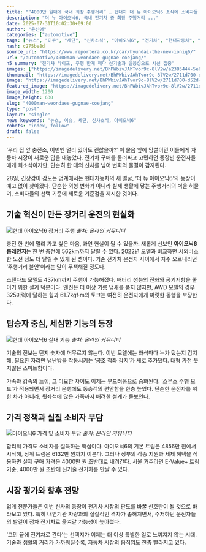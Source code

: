 ```yaml
---
title: "“4000만 원대에 국내 최장 주행거리” … 현대차 더 뉴 아이오닉6 소식에 소비자들 ‘주목’"
description: "더 뉴 아이오닉6, 국내 전기차 중 최장 주행거리 ..."
date: 2025-07-31T10:02:30+09:00
author: "윤신애"
categories: ["automotive"]
tags: ["뉴스", "이슈", "세단", "신차소식", "아이오닉6", "전기차", "현대자동차", "배터리혁명리포트", "장거리라이프스타일"]
hash: c275be8d
source_url: "https://www.reportera.co.kr/car/hyundai-the-new-ioniq6/"
url: "/automotive/4000man-weondaee-gugnae-coejang/"
h5_summary: "전기차 라이프, 주행 한계 깨다 신기술과 실용성으로 시선 집중"
images: ["https://imagedelivery.net/BhPWbivJAhTvor9c-8lV2w/a2385444-5e6a-4a5a-696a-8f91dc90e300/public", "https://imagedelivery.net/BhPWbivJAhTvor9c-8lV2w/89fa2c15-5c39-4ec8-9a2e-77048d4edf00/public", "https://imagedelivery.net/BhPWbivJAhTvor9c-8lV2w/f9c76cae-4d56-4fe6-690f-213a230b2e00/public", "https://imagedelivery.net/BhPWbivJAhTvor9c-8lV2w/2711d700-d52d-4417-04d1-a0ead25d8e00/public"]
thumbnail: "https://imagedelivery.net/BhPWbivJAhTvor9c-8lV2w/2711d700-d52d-4417-04d1-a0ead25d8e00/public"
image: "https://imagedelivery.net/BhPWbivJAhTvor9c-8lV2w/2711d700-d52d-4417-04d1-a0ead25d8e00/public"
featured_image: "https://imagedelivery.net/BhPWbivJAhTvor9c-8lV2w/2711d700-d52d-4417-04d1-a0ead25d8e00/public"
image_width: 1200
image_height: 630
slug: "4000man-weondaee-gugnae-coejang"
type: "post"
layout: "single"
news_keywords: "뉴스, 이슈, 세단, 신차소식, 아이오닉6"
robots: "index, follow"
draft: false
---
```


‘우리 집 앞 충전소, 이번엔 멀리 있어도 괜찮을까?’ 이 물음 앞에 망설이던 이들에게 자동차 시장이 새로운 답을 내놓았다. 전기차 구매를 둘러싸고 고민하던 중장년 운전자들에게 희소식이지만, 단순히 한 대의 신차를 넘어 변화의 물결이 감지된다.

28일, 긴장감이 감도는 업계에서는 현대자동차의 새 얼굴, ‘더 뉴 아이오닉6’의 등장이 예고 없이 찾아왔다. 단순한 외형 변화가 아니라 실제 생활에 닿는 주행거리의 벽을 허물며, 소비자들의 선택 기준에 새로운 기준점을 제시한 것이다.

## 기술 혁신이 만든 장거리 운전의 현실화

![현대 아이오닉6 장거리 주행](https://imagedelivery.net/BhPWbivJAhTvor9c-8lV2w/89fa2c15-5c39-4ec8-9a2e-77048d4edf00/public)
*출처: 온라인 커뮤니티*


충전 한 번에 멀리 가고 싶은 마음, 과연 현실이 될 수 있을까. 새롭게 선보인 **아이오닉6 롱레인지**는 한 번 충전에 562km까지 달릴 수 있다. 2022년 모델과 비교하면 시외버스 한 노선 정도 더 달릴 수 있게 된 셈이다. 기존 전기차 운전자 사이에서 자주 오르내리던 ‘주행거리 불안’이라는 말이 무색해질 정도다.

스탠다드 모델도 437km까지 주행이 가능해졌다. 배터리 성능의 진화와 공기저항을 줄이기 위한 설계 덕분이다. 엔진은 더 이상 기름 냄새를 품지 않지만, AWD 모델의 경우 325마력에 달하는 힘과 61.7kgf·m의 토크는 여전히 운전자에게 짜릿한 동행을 보장한다.

## 탑승자 중심, 세심한 기능의 등장

![현대 아이오닉6 실내 기능](https://imagedelivery.net/BhPWbivJAhTvor9c-8lV2w/f9c76cae-4d56-4fe6-690f-213a230b2e00/public)
*출처: 온라인 커뮤니티*


기술의 진보는 단지 숫자에 머무르지 않는다. 이번 모델에는 좌석마다 누가 탔는지 감지해, 필요한 자리만 냉난방을 작동시키는 ‘공조 착좌 감지’가 새로 추가됐다. 대형 가전 못지않은 스마트함이다.

가속과 감속의 느낌, 그 미묘한 차이도 이제는 부드러움으로 승화된다. ‘스무스 주행 모드’가 적용되면서 장거리 운행에도 동승객의 편안함을 한층 높였다. 단순한 운전자를 위한 차가 아니라, 뒷좌석에 앉은 가족까지 배려한 설계가 돋보인다.

## 가격 정책과 실질 소비자 부담

![아이오닉6 가격 및 소비자 부담](https://imagedelivery.net/BhPWbivJAhTvor9c-8lV2w/a2385444-5e6a-4a5a-696a-8f91dc90e300/public)
*출처: 온라인 커뮤니티*


합리적 가격도 소비자를 설득하는 핵심이다. 아이오닉6의 기본 트림은 4856만 원에서 시작해, 상위 트림은 6132만 원까지 이른다. 그러나 정부의 각종 지원과 세제 혜택을 적용하면 실제 구매 가격은 4000만 원 초반대로 내려간다. 서울 거주라면 E-Value+ 트림 기준, 4000만 원 초반에 신기술 전기차를 만날 수 있다.

## 시장 평가와 향후 전망

업계 전문가들은 이번 신차의 등장이 전기차 시장의 판도를 바꿀 신호탄이 될 것으로 바라보고 있다. 특히 내연기관 차량과의 실질적인 격차가 좁혀지면서, 주저하던 운전자들의 발길이 점차 전기차로 옮겨갈 가능성이 높아졌다.

‘고민 끝에 전기차로 간다’는 선택지가 이제는 더 이상 특별한 일로 느껴지지 않는 시대. 기술과 생활의 거리가 가까워질수록, 자동차 시장의 움직임도 한층 빨라지고 있다.
